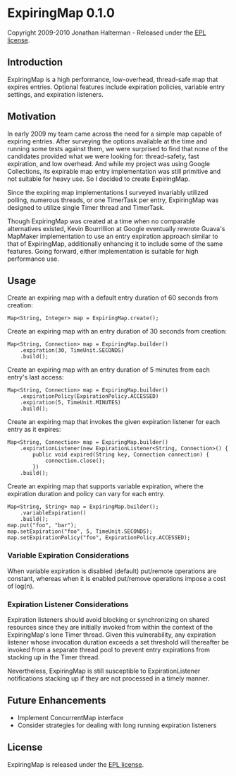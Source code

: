 # ExpiringMap 0.1.0

Copyright 2009-2010 Jonathan Halterman - Released under the [EPL license](http://www.eclipse.org/legal/epl-v10.html).

## Introduction

ExpiringMap is a high performance, low-overhead, thread-safe map that expires entries. Optional features include expiration policies, variable entry settings, and expiration listeners.

## Motivation

In early 2009 my team came across the need for a simple map capable of expiring entries. After surveying the options available at the time and running some tests against them, we were surprised to find that none of the candidates provided what we were looking for: thread-safety, fast expiration, and low overhead. And while my project was using Google Collections, its expirable map entry implementation was still primitive and not suitable for heavy use. So I decided to create ExpiringMap.

Since the expiring map implementations I surveyed invariably utilized polling, numerous threads, or one TimerTask per entry, ExpiringMap was designed to utilize single Timer thread and TimerTask.

Though ExpiringMap was created at a time when no comparable alternatives existed, Kevin Bourrillion at Google eventually rewrote Guava's MapMaker implementation to use an entry expiration approach similar to that of ExpiringMap, additionally enhancing it to include some of the same features. Going forward, either implementation is suitable for high performance use.

## Usage

Create an expiring map with a default entry duration of 60 seconds from creation:

    Map<String, Integer> map = ExpiringMap.create();
    
Create an expiring map with an entry duration of 30 seconds from creation:

    Map<String, Connection> map = ExpiringMap.builder()
        .expiration(30, TimeUnit.SECONDS)
        .build();

Create an expiring map with an entry duration of 5 minutes from each entry's last access:

    Map<String, Connection> map = ExpiringMap.builder()
        .expirationPolicy(ExpirationPolicy.ACCESSED)
        .expiration(5, TimeUnit.MINUTES)
        .build(); 

Create an expiring map that invokes the given expiration listener for each entry as it expires:

    Map<String, Connection> map = ExpiringMap.builder()
        .expirationListener(new ExpirationListener<String, Connection>() { 
            public void expired(String key, Connection connection) { 
                connection.close(); 
            })
        .build();
        
Create an expiring map that supports variable expiration, where the expiration duration and policy can vary for each entry.

    Map<String, String> map = ExpiringMap.builder();
        .variableExpiration()
        .build();
    map.put("foo", "bar");
    map.setExpiration("foo", 5, TimeUnit.SECONDS);
    map.setExpirationPolicy("foo", ExpirationPolicy.ACCESSED);

### Variable Expiration Considerations

When variable expiration is disabled (default) put/remote operations are constant, whereas when it is enabled put/remove operations impose a cost of log(n).

### Expiration Listener Considerations

Expiration listeners should avoid blocking or synchronizing on shared resources since they are initially invoked from within the context of the ExpiringMap's lone Timer thread. Given this vulnerability, any expiration listener whose invocation duration exceeds a set threshold will thereafter be invoked from a separate thread pool to prevent entry expirations from stacking up in the Timer thread.

Nevertheless, ExpiringMap is still susceptible to ExpirationListener notifications stacking up if they are not processed in a timely manner.

## Future Enhancements

* Implement ConcurrentMap interface
* Consider strategies for dealing with long running expiration listeners

## License

ExpiringMap is released under the [EPL license](http://www.eclipse.org/legal/epl-v10.html).